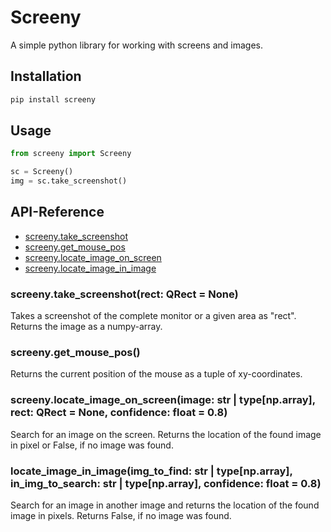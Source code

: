 # Screeny
A simple python library for working with screens and images.

## Installation

```sh
pip install screeny
```

## Usage

```python
from screeny import Screeny

sc = Screeny()
img = sc.take_screenshot()
```

## API-Reference

* [screeny.take_screenshot](#screenytake_screenshotrect-qrect--none)
* [screeny.get_mouse_pos](#screenyget_mouse_pos)
* [screeny.locate_image_on_screen](#screenylocate_image_on_screen)
* [screeny.locate_image_in_image](#screenylocate_image_in_image)


### screeny.take_screenshot(rect: QRect = None)

Takes a screenshot of the complete monitor or a given area as "rect".
Returns the image as a numpy-array.

### screeny.get_mouse_pos()
        
Returns the current position of the mouse as a tuple of xy-coordinates.

### screeny.locate_image_on_screen(image: str | type[np.array], rect: QRect = None, confidence: float = 0.8)

Search for an image on the screen.
Returns the location of the found image in pixel or False, if no image was found.

### locate_image_in_image(img_to_find: str | type[np.array], in_img_to_search: str | type[np.array], confidence: float = 0.8)

Search for an image in another image and returns the location of the found image in pixels.
Returns False, if no image was found.